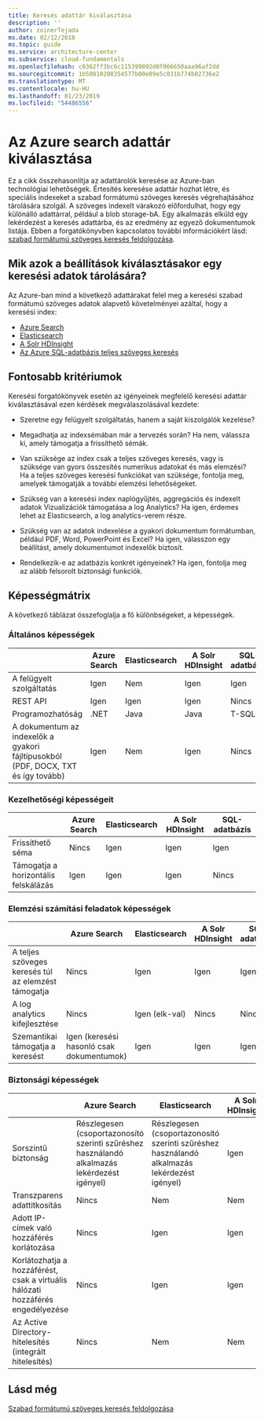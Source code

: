 ```yaml
---
title: Keresés adattár kiválasztása
description: ''
author: zoinerTejada
ms.date: 02/12/2018
ms.topic: guide
ms.service: architecture-center
ms.subservice: cloud-fundamentals
ms.openlocfilehash: c0362ff3bc6c115399892d0f066650aaa96af2dd
ms.sourcegitcommit: 1b50810208354577b00e89e5c031b774b02736e2
ms.translationtype: MT
ms.contentlocale: hu-HU
ms.lasthandoff: 01/23/2019
ms.locfileid: "54486556"
---
```

# <a name="choosing-a-search-data-store-in-azure"></a>Az Azure search adattár kiválasztása

Ez a cikk összehasonlítja az adattárolók keresése az Azure-ban technológiai lehetőségek. Értesítés keresése adattár hozhat létre, és speciális indexeket a szabad formátumú szöveges keresés végrehajtásához tárolására szolgál. A szöveges indexelt várakozó előfordulhat, hogy egy különálló adattárral, például a blob storage-bA. Egy alkalmazás elküld egy lekérdezést a keresés adattárba, és az eredmény az egyező dokumentumok listája. Ebben a forgatókönyvben kapcsolatos további információkért lásd: [szabad formátumú szöveges keresés feldolgozása](../scenarios/search.md).

<!-- markdownlint-disable MD026 -->

## <a name="what-are-your-options-when-choosing-a-search-data-store"></a>Mik azok a beállítások kiválasztásakor egy keresési adatok tárolására?

<!-- markdownlint-enable MD026 -->

Az Azure-ban mind a következő adattárakat felel meg a keresési szabad formátumú szöveges adatok alapvető követelményei azáltal, hogy a keresési index:

- [Azure Search](/azure/search/search-what-is-azure-search)
- [Elasticsearch](https://azuremarketplace.microsoft.com/marketplace/apps/elastic.elasticsearch?tab=Overview)
- [A Solr HDInsight](/azure/hdinsight/hdinsight-hadoop-solr-install-linux)
- [Az Azure SQL-adatbázis teljes szöveges keresés](/sql/relational-databases/search/full-text-search)

## <a name="key-selection-criteria"></a>Fontosabb kritériumok

Keresési forgatókönyvek esetén az igényeinek megfelelő keresési adattár kiválasztásával ezen kérdések megválaszolásával kezdete:

- Szeretne egy felügyelt szolgáltatás, hanem a saját kiszolgálók kezelése?

- Megadhatja az indexsémában már a tervezés során? Ha nem, válassza ki, amely támogatja a frissíthető sémák.

- Van szüksége az index csak a teljes szöveges keresés, vagy is szüksége van gyors összesítés numerikus adatokat és más elemzési? Ha a teljes szöveges keresési funkciókat van szüksége, fontolja meg, amelyek támogatják a további elemzési lehetőségeket.

- Szükség van a keresési index naplógyűjtés, aggregációs és indexelt adatok Vizualizációk támogatása a log Analytics? Ha igen, érdemes lehet az Elasticsearch, a log analytics-verem része.

- Szükség van az adatok indexelése a gyakori dokumentum formátumban, például PDF, Word, PowerPoint és Excel? Ha igen, válasszon egy beállítást, amely dokumentumot indexelők biztosít.

- Rendelkezik-e az adatbázis konkrét igényeinek? Ha igen, fontolja meg az alább felsorolt biztonsági funkciók.

## <a name="capability-matrix"></a>Képességmátrix

A következő táblázat összefoglalja a fő különbségeket, a képességek.

### <a name="general-capabilities"></a>Általános képességek

| | Azure Search | Elasticsearch | A Solr HDInsight | SQL-adatbázis |
| --- | --- | --- | --- | --- |
| A felügyelt szolgáltatás | Igen | Nem | Igen | Igen |  
| REST API | Igen | Igen | Igen | Nincs |
| Programozhatóság | .NET | Java | Java | T-SQL |
| A dokumentum az indexelők a gyakori fájltípusokból (PDF, DOCX, TXT és így tovább) | Igen | Nem | Igen | Nincs |

### <a name="manageability-capabilities"></a>Kezelhetőségi képességeit

| | Azure Search | Elasticsearch | A Solr HDInsight | SQL-adatbázis |
| --- | --- | --- | --- | --- |
| Frissíthető séma | Nincs | Igen | Igen | Igen |
| Támogatja a horizontális felskálázás  | Igen | Igen | Igen | Nincs |

### <a name="analytic-workload-capabilities"></a>Elemzési számítási feladatok képességek

| | Azure Search | Elasticsearch | A Solr HDInsight | SQL-adatbázis |
| --- | --- | --- | --- | --- |
| A teljes szöveges keresés túl az elemzést támogatja | Nincs | Igen | Igen | Igen |
| A log analytics kifejlesztése | Nincs | Igen (elk-val) |  Nincs | Nincs |
| Szemantikai támogatja a keresést | Igen (keresési hasonló csak dokumentumok) | Igen | Igen | Igen |

### <a name="security-capabilities"></a>Biztonsági képességek

| | Azure Search | Elasticsearch | A Solr HDInsight | SQL-adatbázis |
| --- | --- | --- | --- | --- |
| Sorszintű biztonság | Részlegesen (csoportazonosító szerinti szűréshez használandó alkalmazás lekérdezést igényel) | Részlegesen (csoportazonosító szerinti szűréshez használandó alkalmazás lekérdezést igényel) | Igen | Igen |
| Transzparens adattitkosítás | Nincs | Nem | Nem | Igen |  
| Adott IP-címek való hozzáférés korlátozása | Nincs | Igen | Igen | Igen |
| Korlátozhatja a hozzáférést, csak a virtuális hálózati hozzáférés engedélyezése | Nincs | Igen | Igen | Igen |  
| Az Active Directory-hitelesítés (integrált hitelesítés) | Nincs | Nem | Nem | Igen |

## <a name="see-also"></a>Lásd még

[Szabad formátumú szöveges keresés feldolgozása](../scenarios/search.md)
